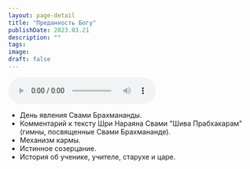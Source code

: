 ```yaml
---
layout: page-detail
title: "Преданность Богу"
publishDate: 2023.03.21
description: ""
tags:
image:
draft: false
---
```


<audio title="2023.03.21 - Преданность Богу.mp3" src="/upload/iblock/8cc/8cce1b51a4d533737f3c45fe0fcd9ec8.mp3" controls=""></audio>

* День явления Свами Брахмананды.
* Комментарий к тексту Шри Нараяна Свами "Шива Прабхакарам" (гимны, посвященные Свами Брахмананде).
* Механизм кармы.
* Истинное созерцание.
* История об ученике, учителе, старухе и царе.

  
